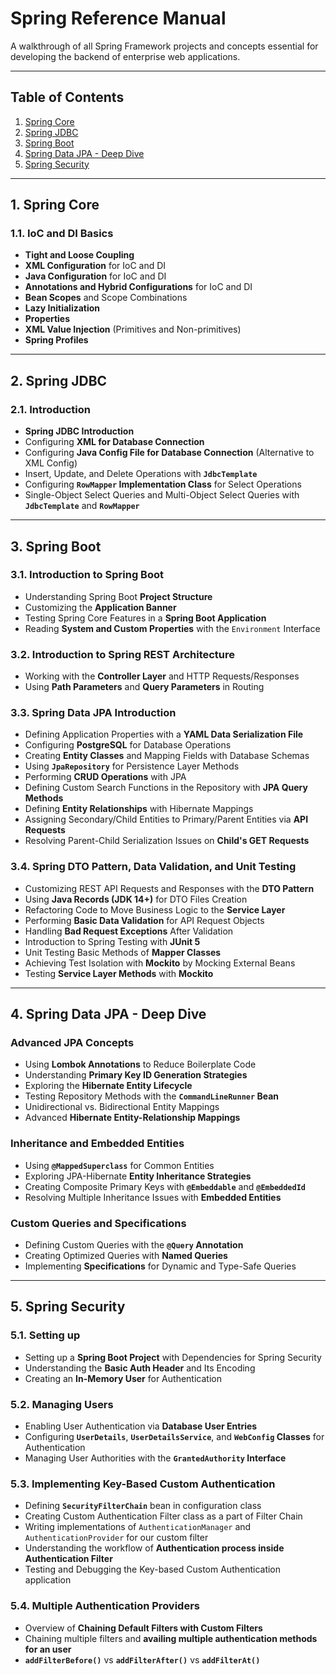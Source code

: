 # Spring Reference Manual

A walkthrough of all Spring Framework projects and concepts essential for developing the backend of enterprise web applications.

---

## Table of Contents

1. [Spring Core](#1-spring-core)  
2. [Spring JDBC](#2-spring-jdbc)  
3. [Spring Boot](#3-spring-boot)  
4. [Spring Data JPA - Deep Dive](#4-spring-data-jpa---deep-dive)  
5. [Spring Security](#5-spring-security)  

---

## 1. Spring Core

### 1.1. IoC and DI Basics
- **Tight and Loose Coupling**
- **XML Configuration** for IoC and DI
- **Java Configuration** for IoC and DI
- **Annotations and Hybrid Configurations** for IoC and DI
- **Bean Scopes** and Scope Combinations
- **Lazy Initialization**
- **Properties**
- **XML Value Injection** (Primitives and Non-primitives)
- **Spring Profiles**

---

## 2. Spring JDBC

### 2.1. Introduction
- **Spring JDBC Introduction**
- Configuring **XML for Database Connection**
- Configuring **Java Config File for Database Connection** (Alternative to XML Config)
- Insert, Update, and Delete Operations with **`JdbcTemplate`**
- Configuring **`RowMapper` Implementation Class** for Select Operations
- Single-Object Select Queries and Multi-Object Select Queries with **`JdbcTemplate`** and **`RowMapper`**

---

## 3. Spring Boot

### 3.1. Introduction to Spring Boot
- Understanding Spring Boot **Project Structure**
- Customizing the **Application Banner**
- Testing Spring Core Features in a **Spring Boot Application**
- Reading **System and Custom Properties** with the `Environment` Interface

### 3.2. Introduction to Spring REST Architecture
- Working with the **Controller Layer** and HTTP Requests/Responses
- Using **Path Parameters** and **Query Parameters** in Routing

### 3.3. Spring Data JPA Introduction
- Defining Application Properties with a **YAML Data Serialization File**
- Configuring **PostgreSQL** for Database Operations
- Creating **Entity Classes** and Mapping Fields with Database Schemas
- Using **`JpaRepository`** for Persistence Layer Methods
- Performing **CRUD Operations** with JPA
- Defining Custom Search Functions in the Repository with **JPA Query Methods**
- Defining **Entity Relationships** with Hibernate Mappings
- Assigning Secondary/Child Entities to Primary/Parent Entities via **API Requests**
- Resolving Parent-Child Serialization Issues on **Child's GET Requests**

### 3.4. Spring DTO Pattern, Data Validation, and Unit Testing
- Customizing REST API Requests and Responses with the **DTO Pattern**
- Using **Java Records (JDK 14+)** for DTO Files Creation
- Refactoring Code to Move Business Logic to the **Service Layer**
- Performing **Basic Data Validation** for API Request Objects
- Handling **Bad Request Exceptions** After Validation
- Introduction to Spring Testing with **JUnit 5**
- Unit Testing Basic Methods of **Mapper Classes**
- Achieving Test Isolation with **Mockito** by Mocking External Beans
- Testing **Service Layer Methods** with **Mockito**

---

## 4. Spring Data JPA - Deep Dive

### Advanced JPA Concepts
- Using **Lombok Annotations** to Reduce Boilerplate Code
- Understanding **Primary Key ID Generation Strategies**
- Exploring the **Hibernate Entity Lifecycle**
- Testing Repository Methods with the **`CommandLineRunner` Bean**
- Unidirectional vs. Bidirectional Entity Mappings
- Advanced **Hibernate Entity-Relationship Mappings**

### Inheritance and Embedded Entities
- Using **`@MappedSuperclass`** for Common Entities
- Exploring JPA-Hibernate **Entity Inheritance Strategies**
- Creating Composite Primary Keys with **`@Embeddable`** and **`@EmbeddedId`**
- Resolving Multiple Inheritance Issues with **Embedded Entities**

### Custom Queries and Specifications
- Defining Custom Queries with the **`@Query` Annotation**
- Creating Optimized Queries with **Named Queries**
- Implementing **Specifications** for Dynamic and Type-Safe Queries

---

## 5. Spring Security

### 5.1. Setting up
- Setting up a **Spring Boot Project** with Dependencies for Spring Security
- Understanding the **Basic Auth Header** and Its Encoding
- Creating an **In-Memory User** for Authentication

### 5.2. Managing Users
- Enabling User Authentication via **Database User Entries**
- Configuring **`UserDetails`**, **`UserDetailsService`**, and **`WebConfig` Classes** for Authentication
- Managing User Authorities with the **`GrantedAuthority` Interface**

### 5.3. Implementing Key-Based Custom Authentication 
- Defining **`SecurityFilterChain`** bean in configuration class
- Creating Custom Authentication Filter class as a part of Filter Chain
- Writing implementations of `AuthenticationManager` and `AuthenticationProvider` for our custom filter
- Understanding the workflow of **Authentication process inside Authentication Filter**
- Testing and Debugging the Key-based Custom Authentication application  

### 5.4. Multiple Authentication Providers
- Overview of **Chaining Default Filters with Custom Filters**
- Chaining multiple filters and **availing multiple authentication methods for an user**
- **`addFilterBefore()`** vs **`addFilterAfter()`** vs **`addFilterAt()`**

